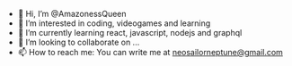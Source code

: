 - 👋 Hi, I’m @AmazonessQueen
- 👀 I’m interested in coding, videogames and learning
- 🌱 I’m currently learning react, javascript, nodejs and graphql
- 💞️ I’m looking to collaborate on ...
- 📫 How to reach me: You can write me at neosailorneptune@gmail.com

<!---
AmazonessQueen/AmazonessQueen is a ✨ special ✨ repository because its `README.md` (this file) appears on your GitHub profile.
You can click the Preview link to take a look at your changes.
--->
